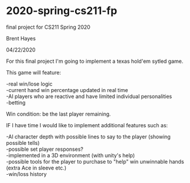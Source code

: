 # 2020-spring-cs211-fp
final project for CS211 Spring 2020

Brent Hayes  

04/22/2020  


For this final project I'm going to implement a texas hold'em sytled game.

This game will feature:  

-real win/lose logic  
-current hand win percentage updated in real time  
-AI players who are reactive and have limited individual personalities  
-betting  

Win condition: be the last player remaining.

IF I have time I would like to implement additional features such as:  

-AI character depth with possible lines to say to the player (showing possible tells)  
  -possible set player responses?  
-implemented in a 3D environment (with unity's help)  
-possible tools for the player to purchase to "help" win unwinnable hands (extra Ace in sleeve etc.)  
-win/loss history  



